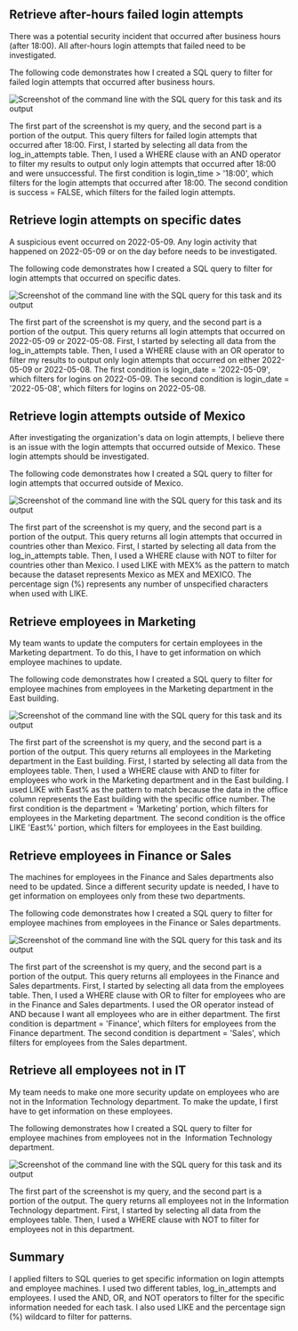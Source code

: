 Retrieve after-hours failed login attempts
------------------------------------------

There was a potential security incident that occurred after business hours (after 18:00). All after-hours login attempts that failed need to be investigated.

The following code demonstrates how I created a SQL query to filter for failed login attempts that occurred after business hours.

![Screenshot of the command line with the SQL query for this task and its output](https://lh5.googleusercontent.com/rz5vjTotF_AhNIJdfFSWKT21EiTSen2cDuLSlIJ9xvkWkT_Ain8mP8DkafbUiA5Tla4dYyjfW2HyK3_L0T4CP2UhJCyHyQQNp54S3WtNoRk2dH9aVytkZZxsqKlbK1ZAmT173fGZcoYeiIvku1ixoPIDlsQdBXVWijesQjglqsXLRNW7eI0E2mpHcYGGfTs)

The first part of the screenshot is my query, and the second part is a portion of the output. This query filters for failed login attempts that occurred after 18:00. First, I started by selecting all data from the log_in_attempts  table. Then, I used a WHERE clause with an AND operator to filter my results to output only login attempts that occurred after 18:00 and were unsuccessful. The first condition is login_time > '18:00', which filters for the login attempts that occurred after 18:00. The second condition is success = FALSE, which filters for the failed login attempts. 

Retrieve login attempts on specific dates
-----------------------------------------

A suspicious event occurred on 2022-05-09. Any login activity that happened on 2022-05-09 or on the day before needs to be investigated.

The following code demonstrates how I created a SQL query to filter for login attempts that occurred on specific dates.

![Screenshot of the command line with the SQL query for this task and its output](https://lh3.googleusercontent.com/OIAWRmS2vzT92KHCqVE4cePmnWEjzA0-cxnUIXxR6U45n1RHSVsA1hi5wireaN1_XS6ba6_BzyCY1wwSbhZy7zVKQpsRJZoR8FazkwyN2fiwCNXc2-xBPGFvi9iHZ2QKdgI8P5mXjgcfVxV7pI03iOMP8tzyp0WaXNvZzxlGTEG7sYJ6rEcwuYUqK_7aXt4)

The first part of the screenshot is my query, and the second part is a portion of the output. This query returns all login attempts that occurred on 2022-05-09 or 2022-05-08. First, I started by selecting all data from the log_in_attempts table. Then, I used a WHERE clause with an OR operator to filter my results to output only login attempts that occurred on either 2022-05-09 or 2022-05-08. The first condition is login_date = '2022-05-09', which filters for logins on 2022-05-09. The second condition is login_date = '2022-05-08', which filters for logins on 2022-05-08.

Retrieve login attempts outside of Mexico
-----------------------------------------

After investigating the organization's data on login attempts, I believe there is an issue with the login attempts that occurred outside of Mexico. These login attempts should be investigated.

The following code demonstrates how I created a SQL query to filter for login attempts that occurred outside of Mexico.

![Screenshot of the command line with the SQL query for this task and its output](https://lh4.googleusercontent.com/3OXynQcidJA6rdAM9GzdyWfTBOmuKJDDe9D4gmKiAzQDbk3WymhS4CBqLRdyg9OmTCvVw60S4oB5VHajqSlML6GBG8N6TdxMzZX8Oo3mdL1f1B_keRQaIc4y7Wsr0cqRAslKzUjCWKbAo4_qY2V1sxiV3eVYyFeV2oWEkPQcA5CySwmJ8aLp7mgPQ7tYb08)

The first part of the screenshot is my query, and the second part is a portion of the output. This query returns all login attempts that occurred in countries other than Mexico. First, I started by selecting all data from the log_in_attempts table. Then, I used a WHERE clause with NOT to filter for countries other than Mexico. I used LIKE with MEX% as the pattern to match because the dataset represents Mexico as MEX and MEXICO. The percentage sign (%) represents any number of unspecified characters when used with LIKE. 

Retrieve employees in Marketing
-------------------------------

My team wants to update the computers for certain employees in the Marketing department. To do this, I have to get information on which employee machines to update.

The following code demonstrates how I created a SQL query to filter for employee machines from employees in the Marketing department in the East building.

![Screenshot of the command line with the SQL query for this task and its output](https://lh5.googleusercontent.com/inkL8c9mE8LMKXqSQjvUrW2YAQKkCA8-Rt1p-kJJ2lMpiF7WGnnwBimNrJSSwsHHSKrWcwLkeuQYxEgiHBVb3KHTxy-qIeRnIgie9zeey2KjEnuKiJPaHxT9_0u46LQDGTs7JY9b-9j3sLzy8T9YcG3fhsVl9kK8lNwstZGLWKh3CKCBF6imTm1iukNx81w)

The first part of the screenshot is my query, and the second part is a portion of the output. This query returns all employees in the Marketing department in the East building. First, I started by selecting all data from the employees table. Then, I used a WHERE clause with AND to filter for employees who work in the Marketing department and in the East building. I used LIKE with East% as the pattern to match because the data in the office column represents the East building with the specific office number. The first condition is the department = 'Marketing' portion, which filters for employees in the Marketing department. The second condition is the office LIKE 'East%' portion, which filters for employees in the East building.

Retrieve employees in Finance or Sales
--------------------------------------

The machines for employees in the Finance and Sales departments also need to be updated. Since a different security update is needed, I have to get information on employees only from these two departments.

The following code demonstrates how I created a SQL query to filter for employee machines from employees in the Finance or Sales departments.

![Screenshot of the command line with the SQL query for this task and its output](https://lh5.googleusercontent.com/Vw1QNhfOdvQwQD9qOl3bUQf16dqcxb5L_kmP_SjIw6K4T_SocU7Gct95lWX1Eu6lmuseQE0HFe8h7lY1HhDH9JvI9bfEn2DUmz6NCjCmBs3-KmiwaL1caK9uOrjpbXxldCX9nuivRpZGIWeJNezD4MLQl93NM-0AxvggfVWIF9GYzYhVVxHCKFXOSVpXDnc)

The first part of the screenshot is my query, and the second part is a portion of the output. This query returns all employees in the Finance and Sales departments. First, I started by selecting all data from the employees table. Then, I used a WHERE clause with OR to filter for employees who are in the Finance and Sales departments. I used the OR operator instead of AND because I want all employees who are in either department. The first condition is department = 'Finance', which filters for employees from the Finance department. The second condition is department = 'Sales', which filters for employees from the Sales department.

Retrieve all employees not in IT
--------------------------------

My team needs to make one more security update on employees who are not in the Information Technology department. To make the update, I first have to get information on these employees.

The following demonstrates how I created a SQL query to filter for employee machines from employees not in the  Information Technology department.

![Screenshot of the command line with the SQL query for this task and its output](https://lh6.googleusercontent.com/GblnwDx9a8L3WnmMZO_4JeDSP483pGtOCLdZlidWAWiaGtTZmQCZIVgROQesPXE2Hr0rqe4Zux61HK6rpghTKGT81db8lQ7SPRNFe_ssHIrJxRzFa-9e5gTK8rJA3m1YUzW-ya7ccIA1IVvN6JgHVvu-K1cQ1B7Jtu0viqi4PuGdd3ivgadQTUlRS3wSUk8)

The first part of the screenshot is my query, and the second part is a portion of the output. The query returns all employees not in the Information Technology department. First, I started by selecting all data from the employees table. Then, I used a WHERE clause with NOT to filter for employees not in this department.

Summary
-------

I applied filters to SQL queries to get specific information on login attempts and employee machines. I used two different tables, log_in_attempts and employees. I used the AND, OR, and NOT operators to filter for the specific information needed for each task. I also used LIKE and the percentage sign (%) wildcard to filter for patterns.

